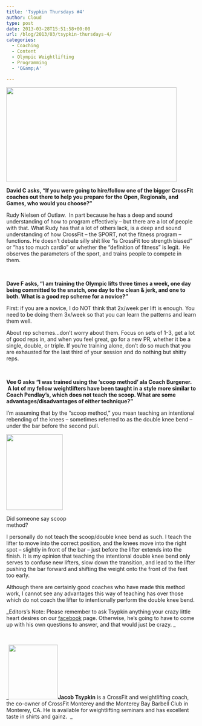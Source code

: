 ```yaml
---
title: 'Tsypkin Thursdays #4'
author: Cloud
type: post
date: 2013-03-28T15:51:58+00:00
url: /blog/2013/03/tsypkin-thursdays-4/
categories:
  - Coaching
  - Content
  - Olympic Weightlifting
  - Programming
  - 'Q&amp;A'

---
```

<a href="/blog/2013/03/tsypkin-thursdays-2/tt/" rel="attachment wp-att-8794"><img data-attachment-id="8794" data-permalink="/blog/2013/03/tsypkin-thursdays-2/tt/" data-orig-file="/2013/03/TT.jpg" data-orig-size="716,399" data-comments-opened="1" data-image-meta="{&quot;aperture&quot;:&quot;0&quot;,&quot;credit&quot;:&quot;&quot;,&quot;camera&quot;:&quot;&quot;,&quot;caption&quot;:&quot;&quot;,&quot;created_timestamp&quot;:&quot;0&quot;,&quot;copyright&quot;:&quot;&quot;,&quot;focal_length&quot;:&quot;0&quot;,&quot;iso&quot;:&quot;0&quot;,&quot;shutter_speed&quot;:&quot;0&quot;,&quot;title&quot;:&quot;&quot;}" data-image-title="TT" data-image-description="" data-medium-file="/2013/03/TT-200x111.jpg" data-large-file="/2013/03/TT-450x250.jpg" class="aligncenter size-large wp-image-8794" src="/2013/03/TT-450x250.jpg" alt="" width="450" height="250" srcset="/2013/03/TT-450x250.jpg 450w, /2013/03/TT-150x83.jpg 150w, /2013/03/TT-200x111.jpg 200w, /2013/03/TT-500x278.jpg 500w, /2013/03/TT.jpg 716w" sizes="(max-width: 450px) 100vw, 450px" /></a>

**David C asks, “If you were going to hire/follow one of the bigger CrossFit coaches out there to help you prepare for the Open, Regionals, and Games, who would you choose?”**

Rudy Nielsen of Outlaw.  In part because he has a deep and sound understanding of how to program effectively &#8211; but there are a lot of people with that. What Rudy has that a lot of others lack, is a deep and sound understanding of how CrossFit &#8211; the SPORT, not the fitness program &#8211; functions. He doesn’t debate silly shit like “is CrossFit too strength biased” or “has too much cardio” or whether the “definition of fitness” is legit.  He observes the parameters of the sport, and trains people to compete in them.

&nbsp;

**Dave F asks, “I am training the Olympic lifts three times a week, one day being committed to the snatch, one day to the clean & jerk, and one to both. What is a good rep scheme for a novice?”**

First: if you are a novice, I do NOT think that 2x/week per lift is enough. You need to be doing them 3x/week so that you can learn the patterns and learn them well.

About rep schemes&#8230;don’t worry about them. Focus on sets of 1-3, get a lot of good reps in, and when you feel great, go for a new PR, whether it be a single, double, or triple. If you’re training alone, don’t do so much that you are exhausted for the last third of your session and do nothing but shitty reps.

&nbsp;

**Vee G asks “I was trained using the ‘scoop method’ ala Coach Burgener.  A lot of my fellow weightlifters have been taught in a style more similar to Coach Pendlay’s, which does not teach the scoop. What are some advantages/disadvantages of either technique?”**

I’m assuming that by the “scoop method,” you mean teaching an intentional rebending of the knees &#8211; sometimes referred to as the double knee bend &#8211; under the bar before the second pull.

<div id="attachment_8926" style="width: 159px" class="wp-caption alignleft">
  <a href="/blog/2013/03/tsypkin-thursdays-4/scoop/" rel="attachment wp-att-8926"><img aria-describedby="caption-attachment-8926" data-attachment-id="8926" data-permalink="/blog/2013/03/tsypkin-thursdays-4/scoop/" data-orig-file="/2013/03/scoop.jpg" data-orig-size="299,399" data-comments-opened="1" data-image-meta="{&quot;aperture&quot;:&quot;0&quot;,&quot;credit&quot;:&quot;&quot;,&quot;camera&quot;:&quot;&quot;,&quot;caption&quot;:&quot;&quot;,&quot;created_timestamp&quot;:&quot;0&quot;,&quot;copyright&quot;:&quot;&quot;,&quot;focal_length&quot;:&quot;0&quot;,&quot;iso&quot;:&quot;0&quot;,&quot;shutter_speed&quot;:&quot;0&quot;,&quot;title&quot;:&quot;&quot;}" data-image-title="scoop" data-image-description="" data-medium-file="/2013/03/scoop-149x200.jpg" data-large-file="/2013/03/scoop.jpg" class="size-medium wp-image-8926" src="/2013/03/scoop-149x200.jpg" alt="" width="149" height="200" srcset="/2013/03/scoop-149x200.jpg 149w, /2013/03/scoop-112x150.jpg 112w, /2013/03/scoop-224x300.jpg 224w, /2013/03/scoop.jpg 299w" sizes="(max-width: 149px) 100vw, 149px" /></a>
  
  <p id="caption-attachment-8926" class="wp-caption-text">
    Did someone say scoop method?
  </p>
</div>

I personally do not teach the scoop/double knee bend as such. I teach the lifter to move into the correct position, and the knees move into the right spot &#8211; slightly in front of the bar &#8211; just before the lifter extends into the finish. It is my opinion that teaching the intentional double knee bend only serves to confuse new lifters, slow down the transition, and lead to the lifter pushing the bar forward and shifting the weight onto the front of the feet too early.

Although there are certainly good coaches who have made this method work, I cannot see any advantages this way of teaching has over those which do not coach the lifter to intentionally perform the double knee bend.

_Editors&#8217;s Note: Please remember to ask Tsypkin anything your crazy little heart desires on our <a title="it's facebook, silly" href="http://www.facebook.com/70sBig" target="_blank">facebook</a> page. Otherwise, he&#8217;s going to have to come up with his own questions to answer, and that would just be crazy. _

&nbsp;

_**<a href="/blog/2013/03/tsypkin-thursdays-2/tsyp/" rel="attachment wp-att-8799"><img data-attachment-id="8799" data-permalink="/blog/2013/03/tsypkin-thursdays-2/tsyp/" data-orig-file="/2013/03/TSYP.jpg" data-orig-size="361,401" data-comments-opened="1" data-image-meta="{&quot;aperture&quot;:&quot;0&quot;,&quot;credit&quot;:&quot;&quot;,&quot;camera&quot;:&quot;&quot;,&quot;caption&quot;:&quot;&quot;,&quot;created_timestamp&quot;:&quot;0&quot;,&quot;copyright&quot;:&quot;&quot;,&quot;focal_length&quot;:&quot;0&quot;,&quot;iso&quot;:&quot;0&quot;,&quot;shutter_speed&quot;:&quot;0&quot;,&quot;title&quot;:&quot;&quot;}" data-image-title="TSYP" data-image-description="" data-medium-file="/2013/03/TSYP-180x200.jpg" data-large-file="/2013/03/TSYP.jpg" class="alignleft  wp-image-8799" src="/2013/03/TSYP-180x200.jpg" alt="" width="130" height="144" srcset="/2013/03/TSYP-180x200.jpg 180w, /2013/03/TSYP-135x150.jpg 135w, /2013/03/TSYP-270x300.jpg 270w, /2013/03/TSYP.jpg 361w" sizes="(max-width: 130px) 100vw, 130px" /></a>Jacob Tsypkin** is a CrossFit and weightlifting coach, the co-owner of CrossFit Monterey and the Monterey Bay Barbell Club in Monterey, CA. He is available for weightlifting seminars and has excellent taste in shirts and gainz.  _

&nbsp;